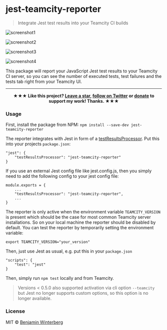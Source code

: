 # jest-teamcity-reporter

> Integrate Jest test results into your Teamcity CI builds

![screenshot1](https://raw.githubusercontent.com/winterbe/jest-teamcity-reporter/master/docs/screenshot1.png)

![screenshot2](https://raw.githubusercontent.com/winterbe/jest-teamcity-reporter/master/docs/screenshot2.png)

![screenshot3](https://raw.githubusercontent.com/winterbe/jest-teamcity-reporter/master/docs/screenshot3.png)

![screenshot4](https://raw.githubusercontent.com/winterbe/jest-teamcity-reporter/master/docs/screenshot4.png)

This package will report your JavaScript Jest test results to your Teamcity CI server, so you can see the number of executed tests, test failures and the tests tab right from your Teamcity UI.

---

<p align="center">
<strong>★★★ Like this project? <a href="https://github.com/winterbe/jest-teamcity-reporter/stargazers">Leave a star</a>, <a href="https://twitter.com/winterbe_">follow on Twitter</a> or <a href="https://www.paypal.me/winterbe">donate</a> to support my work! Thanks. ★★★</strong>
</p>

### Usage

First, install the package from NPM: `npm install --save-dev jest-teamcity-reporter`

The reporter integrates with Jest in form of a [testResultsProcessor](https://facebook.github.io/jest/docs/en/configuration.html#testresultsprocessor-string). Put this into your projects `package.json`:

```
"jest": {
    "testResultsProcessor": "jest-teamcity-reporter"
}
```

If you use an external Jest config file like jest.config.js, then you simply need to add the following config to your jest config file:
```
module.exports = {
    ...
    "testResultsProcessor": "jest-teamcity-reporter",
    ...
}
```

The reporter is only active when the environment variable `TEAMCITY_VERSION` is present which should be the case for most common Teamcity server installations. So on your local machine the reporter should be disabled by default. You can test the reporter by temporarily setting the environment variable:

`export TEAMCITY_VERSION="your_version"`

Then, just use Jest as usual, e.g. put this in your `package.json`

```
"scripts": {
    "test": "jest"
}
```

Then, simply run `npm test` locally and from Teamcity.

> Versions < 0.5.0 also supported activation via cli option `--teamcity` but Jest no longer supports custom options, so this option is no longer available.

### License

MIT © [Benjamin Winterberg](https://twitter.com/winterbe_)
